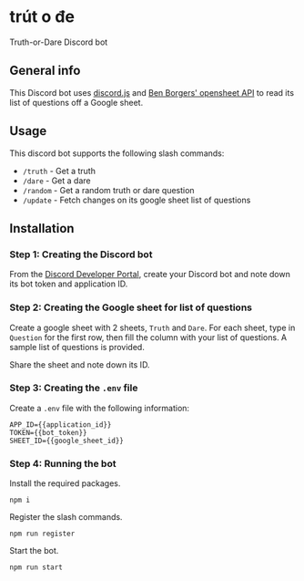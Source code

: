 # trút o đe
Truth-or-Dare Discord bot

## General info
This Discord bot uses [discord.js](https://github.com/discordjs/discord.js/) and [Ben Borgers' opensheet API](https://github.com/benborgers/opensheet) to read its list of questions off a Google sheet.

## Usage

This discord bot supports the following slash commands:
* ``/truth`` - Get a truth
* ``/dare`` - Get a dare
* ``/random`` - Get a random truth or dare question
* ``/update`` - Fetch changes on its google sheet list of questions


## Installation

### Step 1: Creating the Discord bot

From the [Discord Developer Portal](https://discord.com/developers/), create your Discord bot and note down its bot token and application ID.


### Step 2: Creating the Google sheet for list of questions

Create a google sheet with 2 sheets, ``Truth`` and ``Dare``. For each sheet, type in ``Question`` for the first row, then fill the column with your list of questions. A sample list of questions is provided.

Share the sheet and note down its ID.


### Step 3: Creating the ``.env`` file
Create a ``.env`` file with the following information:

```
APP_ID={{application_id}}
TOKEN={{bot_token}}
SHEET_ID={{google_sheet_id}} 
```


### Step 4: Running the bot

Install the required packages.
```
npm i
```

Register the slash commands.
```
npm run register
```

Start the bot.
```
npm run start
```
